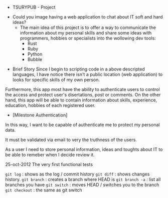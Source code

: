 * TSURYPUB - Project
- Could you image having a web application to chat about IT soft and hard ideas?
  - The main idea of this project is to offer a way to communicate the information about my personal skills and share some ideas with programmers, hobbies or specialists into the wollowing dev tools:
    - Rust
    - Ruby
    - Python
    - Bubble
  

* Brief Story
Since I begin to scripting code in a above descripted languages, I have notice there isn't a public location (web application) to looks for specific skills of my own person. 

Furthermore, this app most have the ability to authenticate users to control the access and protect user's disertations, post or comments.
On the other hand, this app will be able to contain information about skills, experience, education, hobbies of each registered user.

* [Milestone Authentication]

In this way, I want to be capable of authenticate me to protect my personal data.

It must be validated via email to very the truthness of the users.

As a user I need to store personal information, ideas and toughts about IT to be able to remeber when I decide review it.








25-oct-2012
The very first functional tests 


`git log` : shows as the log / commit history
`git diff` <file>: shows changes history.
`git branch` <file>: creates a branch <Name> where HEAD is
`git branch -a` : list all branches you have
`git switch` <Name> : moves  HEAD / switches you to the branch <Name>
`git checkout` <file>: the same as git switch